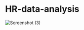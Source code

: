# HR-data-analysis

![Screenshot (3)](https://github.com/user-attachments/assets/c91cac21-2f15-4862-beb6-fe5f2c460845)
